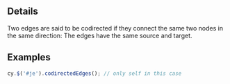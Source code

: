 ## Details

Two edges are said to be codirected if they connect the same two nodes in the same direction: The edges have the same source and target.

## Examples

```js
cy.$('#je').codirectedEdges(); // only self in this case
```
